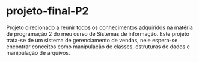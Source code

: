 # projeto-final-P2
Projeto direcionado a reunir todos os conhecimentos adquiridos na matéria de programação 2 do meu curso de Sistemas de informação.
 Este projeto trata-se de um sistema de gerenciamento de vendas, nele espera-se encontrar conceitos como manipulação de classes, estruturas de dados e manipulação de arquivos.
